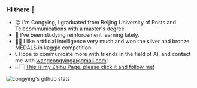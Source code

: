 ### Hi there 👋

+ 😊 I'm Congying, I graduated from Beijing University of Posts and Telecommunications with a master's degree.
+ 📖 I've been studying reinforcement learning lately.
+ 🥈🥉 I like artificial intelligence very much and won the silver and bronze MEDALS in kaggle competition.
+ 📞 Hope to communicate more with friends in the field of AI, and contact me with wangcongyinga@gmail.com!
+ 👉🏻 [This is my Zhihu Page, please click it and follow me!](https://www.zhihu.com/people/guo-zi-jeek)

![congying's github stats](https://github-readme-stats.vercel.app/api?username=congyingTech&show_icons=true&theme=radical) 

